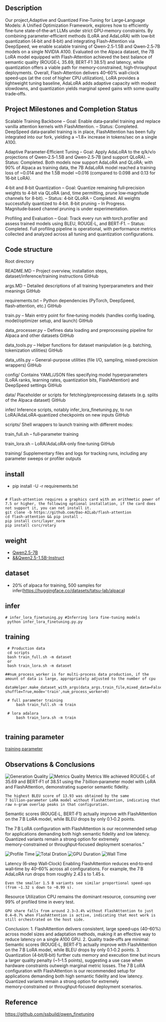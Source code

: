 ## Description
Our project,Adaptive and Quantized Fine‑Tuning for Large‑Language Models: A Unified Optimization Framework, explores how to efficiently fine‑tune state‑of‑the‑art LLMs under strict GPU‑memory constraints. By combining parameter‑efficient methods (LoRA and AdaLoRA) with low‑bit quantization (4‑bit and 8‑bit) and integrating Flash‑Attention via DeepSpeed, we enable scalable training of Qwen‑2.5‑1.5B and Qwen‑2.5‑7B models on a single NVIDIA A100. Evaluated on the Alpaca dataset, the 7B LoRA model equipped with Flash‑Attention achieved the best balance of semantic quality (ROUGE‑L 35.69, BERT‑F1 38.51) and latency, while quantization offers a viable path for memory‑constrained, high‑throughput deployments. Overall, Flash‑Attention delivers 40–60% wall‑clock speed‑ups (at the cost of higher CPU utilization), LoRA provides a lightweight tuning baseline, AdaLoRA adds adaptive capacity with modest slowdowns, and quantization yields marginal speed gains with some quality trade‑offs.

## Project Milestones and Completion Status

Scalable Training Backbone
– Goal: Enable data‑parallel training and replace vanilla attention kernels with FlashAttention.
– Status: Completed. DeepSpeed data‑parallel training is in place, FlashAttention has been fully integrated into our fork, yielding a ~1.8× increase in tokens/sec on a single A100.

Adaptive Parameter‑Efficient Tuning
– Goal: Apply AdaLoRA to the q/k/v/o projections of Qwen‑2.5‑1.5B and Qwen‑2.5‑7B (and support QLoRA).
– Status: Completed. Both models now support AdaLoRA and QLoRA; with 90% of Alpaca as training data, the 7B AdaLoRA model reached a training loss of ~0.014 and the 1.5B model ~0.016 (compared to 0.098 and 0.13 for 16‑bit LoRA).

4‑bit and 8‑bit Quantization
– Goal: Quantize remaining full‑precision weights to 4‑bit via QLoRA (and, time permitting, prune low‑magnitude channels for 8‑bit).
– Status: 4‑bit QLoRA – Completed. All weights successfully quantized to 4‑bit.
8‑bit pruning – In Progress. Magnitude‑based channel pruning is under experimentation.

Profiling and Evaluation
– Goal: Track every run with torch.profiler and assess trained models using BLEU, ROUGE‑L, and BERT‑F1.
– Status: Completed. Full profiling pipeline is operational, with performance metrics collected and analyzed across all tuning and quantization configurations.


## Code structure 
Root directory

README.MD – Project overview, installation steps, dataset/inference/training instructions 
GitHub

args.MD – Detailed descriptions of all training hyperparameters and their meanings 
GitHub

requirements.txt – Python dependencies (PyTorch, DeepSpeed, flash‑attention, etc.) 
GitHub

train.py – Main entry point for fine‑tuning models (handles config loading, model/optimizer setup, and launch) 
GitHub

data_processer.py – Defines data loading and preprocessing pipeline for Alpaca and other datasets 
GitHub

data_tools.py – Helper functions for dataset manipulation (e.g. batching, tokenization utilities) 
GitHub

data_utils.py – General-purpose utilities (file I/O, sampling, mixed‑precision wrappers) 
GitHub

config/
Contains YAML/JSON files specifying model hyperparameters (LoRA ranks, learning rates, quantization bits, FlashAttention) and DeepSpeed settings 
GitHub

data/
Placeholder or scripts for fetching/preprocessing datasets (e.g. splits of the Alpaca dataset) 
GitHub

infer/
Inference scripts, notably infer_lora_finetuning.py, to run LoRA/AdaLoRA‐quantized checkpoints on new inputs 
GitHub

scripts/
Shell wrappers to launch training with different modes:

train_full.sh – full‑parameter training

train_lora.sh – LoRA/AdaLoRA‑only fine‑tuning 
GitHub

training/
Supplementary files and logs for tracking runs, including any parameter sweeps or profiler outputs

## install
  - pip install -U -r requirements.txt
  
```text

# Flash-attention requires a graphics card with an arithmetic power of 7.5 or higher, the following optional installation, if the card does not support it, you can not install it.
git clone -b https://github.com/Dao-AILab/flash-attention
cd flash-attention && pip install .
pip install csrc/layer_norm
pip install csrc/rotary
```


## weight
 - [Qwen2.5-7B](https://huggingface.co/Qwen/Qwen2.5-7B)
  - [ &&Qwen2.5-1.5B-Instruct](https://huggingface.co/Qwen/Qwen2.5-1.5B-Instruct)


## dataset
- 20% of alpaca for training, 500 samples for infer(https://huggingface.co/datasets/tatsu-lab/alpaca)


## infer
    # infer_lora_finetuning.py #Inferring lora fine-tuning models
     python infer_lora_finetuning.py.py


## training
```text
 # Production data
 cd scripts
 bash train_full.sh -m dataset 
 or
 bash train_lora.sh -m dataset 

##num_process_worker is for multi-process data production, if the amount of data is large, appropriately adjusted to the number of cpu
 dataHelper.make_dataset_with_args(data_args.train_file,mixed_data=False, shuffle=True,mode='train',num_process_worker=0)
 
 # full parameter training
     bash train_full.sh -m train
     
 # lora adalora 
     bash train_lora.sh -m train
     
```


## training parameter
[training parameter](args.MD)


## Observations & Conclusions
![Generation Quality](Generation_Quality.png)
![Metrics](Score.png)
	Quality Metrics
	We achieved ROUGE‑L of 35.69 and BERT‑F1 of 38.51 using the 7 billion‑parameter model with LoRA and FlashAttention, demonstrating superior semantic fidelity.

	The highest BLEU score of 13.93 was obtained by the same 7 billion‑parameter LoRA model without FlashAttention, indicating that raw n‑gram overlap peaks in that configuration.

  Semantic scores (ROUGE‑L, BERT‑F1) actually improve with FlashAttention on the 7 B LoRA model, while BLEU drops by only 0.1‑0.2 points.

The 7 B LoRA configuration with FlashAttention is our recommended setup for applications demanding both high semantic fidelity and low latency. Quantized variants remain a strong option for extremely memory‑constrained or throughput‑focused deployment scenarios.”


![Profile Time](Profile.png)
![Total Dration](Total_Duration.png)
![GPU Duration](GPU_Duration.png)
![Wall Time](Wall_Time.png)

Latency (6‑step Wall‑Clock)
	Enabling FlashAttention reduces end‑to‑end wall‑time by 40–60% across all configurations. For example, the 7 B AdaLoRA run drops from roughly 2.43 s to 1.45 s.

	Even the smaller 1.5 B variants see similar proportional speed‑ups (from ~1.32 s down to ~0.99 s).
Resource Utilization
	CPU remains the dominant resource, consuming over 99% of profiled time in every test.

	GPU share falls from around 2.3–3.4% without FlashAttention to just 0.4–0.7% when FlashAttention is active, indicating that most work is still orchestrated on the host side.


Conclusion:
	1.	FlashAttention delivers consistent, large speed‑ups (40–60%) across model sizes and adaptation methods, making it an effective way to reduce latency on a single A100 GPU.
	2.	Quality trade‑offs are minimal: Semantic scores (ROUGE‑L, BERT‑F1) actually improve with FlashAttention on the 7 B LoRA model, while BLEU drops by only 0.1‑0.2 points.
	3.	Quantization (4‑bit/8‑bit) further cuts memory and execution time but incurs a larger quality penalty (~1–1.5 points), suggesting a use case when hardware constraints outweigh marginal metric losses.
The 7 B LoRA configuration with FlashAttention is our recommended setup for applications demanding both high semantic fidelity and low latency. Quantized variants remain a strong option for extremely memory‑constrained or throughput‑focused deployment scenarios.

## Reference
https://github.com/ssbuild/qwen_finetuning
    





